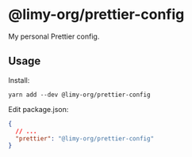 # @limy-org/prettier-config

My personal Prettier config.

## Usage

Install:

```shell
yarn add --dev @limy-org/prettier-config
```

Edit package.json:

```json
{
  // ...
  "prettier": "@limy-org/prettier-config"
}
```
